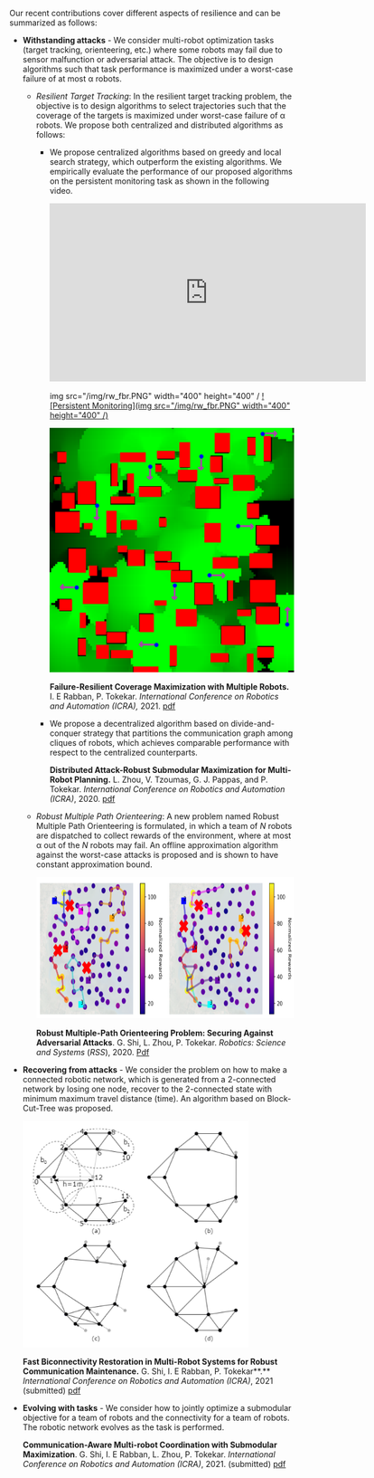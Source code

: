 Our recent contributions cover different aspects of resilience and can be
summarized as follows:

-   **Withstanding attacks** - We consider multi-robot optimization tasks
    (target tracking, orienteering, etc.) where some robots may fail due to
    sensor malfunction or adversarial attack. The objective is to design
    algorithms such that task performance is maximized under a worst-case
    failure of at most α robots.

    -   *Resilient Target Tracking*: In the resilient target tracking problem,
        the objective is to design algorithms to select trajectories such that
        the coverage of the targets is maximized under worst-case failure of α
        robots. We propose both centralized and distributed algorithms as
        follows:

        -   We propose centralized algorithms based on greedy and local search
            strategy, which outperform the existing algorithms. We empirically
            evaluate the performance of our proposed algorithms on the
            persistent monitoring task as shown in the following video.
            
            <html>
             <body>
              <iframe src="http://www.youtube.com/embed/W7qWa52k-nE"
               width="560" height="315" frameborder="0" allowfullscreen></iframe>
             </body>
            </html>
            
            img src="/img/rw_fbr.PNG" width="400" height="400" /
            [![Persistent Monitoring](img src="/img/rw_fbr.PNG" width="400" height="400" /)](https://youtu.be/XdQ5h5aOMAA?t=0s "Persistent Monitoring")
            
            [![Persistent Monitoring](/img/rw_pm.png)](https://youtu.be/XdQ5h5aOMAA?t=0s "Persistent Monitoring")

            **Failure-Resilient Coverage Maximization with Multiple Robots.** I.
            E Rabban, P. Tokekar. *International Conference on Robotics and
            Automation (ICRA),* 2021.
            [pdf](https://arxiv.org/pdf/2007.02204.pdf)

        -   We propose a decentralized algorithm based on divide-and-conquer
            strategy that partitions the communication graph among cliques of
            robots, which achieves comparable performance with respect to the
            centralized counterparts.

            **Distributed Attack-Robust Submodular Maximization for Multi-Robot
            Planning.** L. Zhou, V. Tzoumas, G. J. Pappas, and P. Tokekar.
            *International Conference on Robotics and Automation (ICRA)*, 2020.
            [pdf](http://raaslab.org/pubs/zhou2020distributed.pdf)

    -   *Robust Multiple Path Orienteering*: A new problem named Robust Multiple
        Path Orienteering is formulated, in which a team of *N* robots are
        dispatched to collect rewards of the environment, where at most α out of
        the *N* robots may fail. An offline approximation algorithm against the
        worst-case attacks is proposed and is shown to have constant
        approximation bound.
        
        
        <img src="/img/rw_gp.PNG" width="600" height="250" />


        **Robust Multiple-Path Orienteering Problem: Securing Against
        Adversarial Attacks**. G. Shi, L. Zhou, P. Tokekar. *Robotics: Science
        and Systems* (*RSS*), 2020.
        [Pdf](http://raaslab.org/pubs/shi2020robust.pdf)

-   **Recovering from attacks** - We consider the problem on how to make a
    connected robotic network, which is generated from a 2-connected network by
    losing one node, recover to the 2-connected state with minimum maximum
    travel distance (time). An algorithm based on Block-Cut-Tree was proposed.

    <img src="/img/rw_fbr.PNG" width="400" height="400" />


    **Fast Biconnectivity Restoration in Multi-Robot Systems for Robust
    Communication Maintenance.** G. Shi, I. E Rabban, P. Tokekar**.**
    *International Conference on Robotics and Automation (ICRA)*, 2021
    (submitted) [pdf](https://arxiv.org/pdf/2011.00685.pdf)

-   **Evolving with tasks** - We consider how to jointly optimize a submodular
    objective for a team of robots and the connectivity for a team of robots.
    The robotic network evolves as the task is performed.

    **Communication-Aware Multi-robot Coordination with Submodular
    Maximization**. G. Shi, I. E Rabban, L. Zhou, P. Tokekar. *International
    Conference on Robotics and Automation (ICRA)*, 2021. (submitted)
    [pdf](https://arxiv.org/pdf/2011.01476.pdf)
